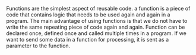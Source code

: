 Functions are the simplest aspect of reusable code. a function is a piece of code that contains logic that needs to be used
again and again in a program. 
The main advantage of using functions is that we do not have to write the same repeating piece of code again and again.
Function can be declared once, defined once and called multiple times in a program.
If we want to send some data in a function for processing, it is sent as a parameter to the function.